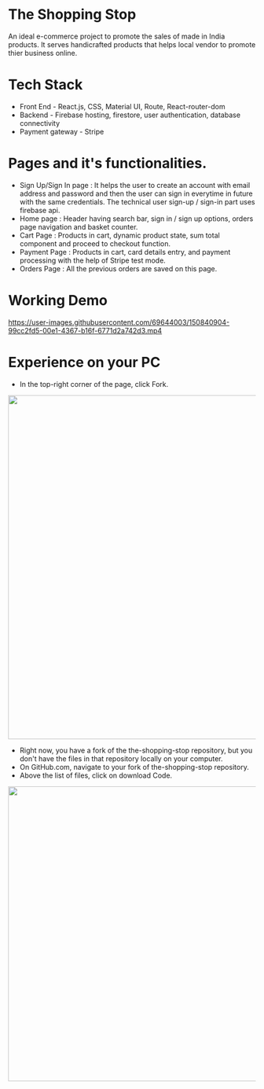 # The Shopping Stop
An ideal e-commerce project to promote the sales of made in India products. It serves handicrafted products that helps local vendor to promote thier business online. 

# Tech Stack
* Front End - React.js, CSS, Material UI, Route, React-router-dom
* Backend - Firebase hosting, firestore, user authentication, database connectivity
* Payment gateway - Stripe

# Pages and it's functionalities.
* Sign Up/Sign In page :  It helps the user to create an account with email address and password and then the user can sign in everytime in future with the same credentials. The technical user sign-up / sign-in part uses firebase api. 
* Home page : Header having search bar, sign in / sign up options, orders page navigation and basket counter.
* Cart Page : Products in cart, dynamic product state, sum total component and proceed to checkout function.
* Payment Page : Products in cart, card details entry, and payment processing with the help of Stripe test mode.
* Orders Page : All the previous orders are saved on this page. 

# Working Demo


https://user-images.githubusercontent.com/69644003/150840904-99cc2fd5-00e1-4367-b16f-6771d2a742d3.mp4

# Experience on your PC

* In the top-right corner of the page, click Fork.
<p><img src="https://docs.github.com/assets/cb-6294/images/help/repository/fork_button.jpg" width=700px></p>

* Right now, you have a fork of the the-shopping-stop repository, but you don't have the files in that repository locally on your computer.
* On GitHub.com, navigate to your fork of the-shopping-stop repository.
* Above the list of files, click on download Code.
<img src = "https://docs.github.com/assets/cb-20366/images/help/repository/code-button.png" width = 600px>

